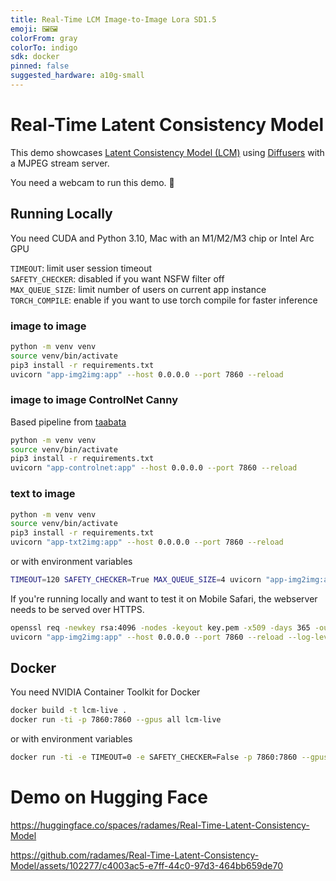 ```yaml
---
title: Real-Time LCM Image-to-Image Lora SD1.5
emoji: 🖼️🖼️
colorFrom: gray
colorTo: indigo
sdk: docker
pinned: false
suggested_hardware: a10g-small
---
```


# Real-Time Latent Consistency Model

This demo showcases [Latent Consistency Model (LCM)](https://huggingface.co/SimianLuo/LCM_Dreamshaper_v7) using [Diffusers](https://github.com/huggingface/diffusers/tree/main/examples/community#latent-consistency-pipeline) with a MJPEG stream server.

You need a webcam to run this demo. 🤗

## Running Locally

You need CUDA and Python 3.10, Mac with an M1/M2/M3 chip or Intel Arc GPU

`TIMEOUT`: limit user session timeout  
`SAFETY_CHECKER`: disabled if you want NSFW filter off   
`MAX_QUEUE_SIZE`: limit number of users on current app instance  
`TORCH_COMPILE`: enable if you want to use torch compile for faster inference 

### image to image

```bash
python -m venv venv
source venv/bin/activate
pip3 install -r requirements.txt
uvicorn "app-img2img:app" --host 0.0.0.0 --port 7860 --reload
```

### image to image ControlNet Canny

Based pipeline from [taabata](https://github.com/taabata/LCM_Inpaint_Outpaint_Comfy)

```bash
python -m venv venv
source venv/bin/activate
pip3 install -r requirements.txt
uvicorn "app-controlnet:app" --host 0.0.0.0 --port 7860 --reload
```


### text to image

```bash
python -m venv venv
source venv/bin/activate
pip3 install -r requirements.txt
uvicorn "app-txt2img:app" --host 0.0.0.0 --port 7860 --reload
```

or with environment variables

```bash
TIMEOUT=120 SAFETY_CHECKER=True MAX_QUEUE_SIZE=4 uvicorn "app-img2img:app" --host 0.0.0.0 --port 7860 --reload
```

If you're running locally and want to test it on Mobile Safari, the webserver needs to be served over HTTPS.

```bash
openssl req -newkey rsa:4096 -nodes -keyout key.pem -x509 -days 365 -out certificate.pem
uvicorn "app-img2img:app" --host 0.0.0.0 --port 7860 --reload --log-level info --ssl-certfile=certificate.pem --ssl-keyfile=key.pem
```

## Docker

You need NVIDIA Container Toolkit for Docker

```bash
docker build -t lcm-live .
docker run -ti -p 7860:7860 --gpus all lcm-live
```

or with environment variables

```bash
docker run -ti -e TIMEOUT=0 -e SAFETY_CHECKER=False -p 7860:7860 --gpus all lcm-live
```

# Demo on Hugging Face

https://huggingface.co/spaces/radames/Real-Time-Latent-Consistency-Model

https://github.com/radames/Real-Time-Latent-Consistency-Model/assets/102277/c4003ac5-e7ff-44c0-97d3-464bb659de70

